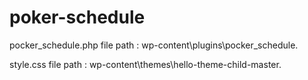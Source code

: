 # poker-schedule

pocker_schedule.php file path : wp-content\plugins\pocker_schedule.

style.css file path : wp-content\themes\hello-theme-child-master.
